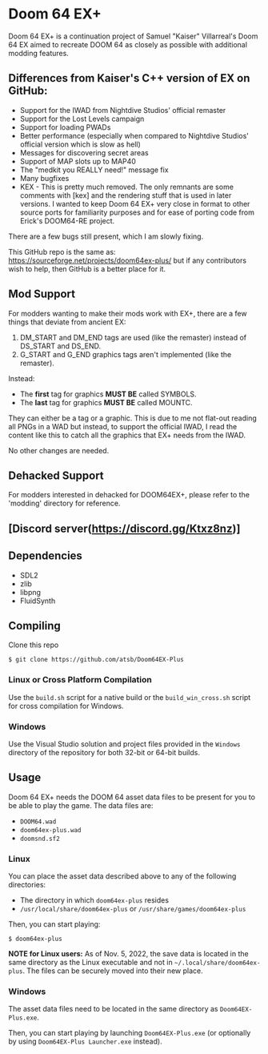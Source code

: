 # Doom 64 EX+

Doom 64 EX+ is a continuation project of Samuel "Kaiser" Villarreal's Doom 64 EX aimed to recreate DOOM 64 as closely as possible with additional modding features.

## Differences from Kaiser's C++ version of EX on GitHub:

* Support for the IWAD from Nightdive Studios' official remaster
* Support for the Lost Levels campaign
* Support for loading PWADs
* Better performance (especially when compared to Nightdive Studios' official version which is slow as hell)
* Messages for discovering secret areas
* Support of MAP slots up to MAP40
* The "medkit you REALLY need!" message fix
* Many bugfixes
* KEX - This is pretty much removed.  The only remnants are some comments with [kex] and the rendering stuff that is used in later versions. I wanted to keep Doom 64 EX+ very close in format to other source ports for familiarity purposes and for ease of porting code from Erick's DOOM64-RE project.

There are a few bugs still present, which I am slowly fixing.

This GitHub repo is the same as: https://sourceforge.net/projects/doom64ex-plus/ but if any contributors wish to help, then GitHub is a better place for it.

## Mod Support

For modders wanting to make their mods work with EX+, there are a few things that deviate from ancient EX:

1. DM_START and DM_END tags are used (like the remaster) instead of DS_START and DS_END.
2. G_START and G_END graphics tags aren't implemented (like the remaster).

Instead:

* The **first** tag for graphics **MUST BE** called SYMBOLS.
* The **last** tag for graphics **MUST BE** called MOUNTC.

They can either be a tag or a graphic.  This is due to me not flat-out reading all PNGs in a WAD but instead, to support the official IWAD, I read the content like this to catch all the graphics that EX+ needs from the IWAD.

No other changes are needed.

## Dehacked Support

For modders interested in dehacked for DOOM64EX+, please refer to the 'modding' directory for reference.

## [Discord server(https://discord.gg/Ktxz8nz)]

## Dependencies

* SDL2
* zlib
* libpng
* FluidSynth

## Compiling

Clone this repo

    $ git clone https://github.com/atsb/Doom64EX-Plus

### Linux or Cross Platform Compilation

Use the `build.sh` script for a native build or the `build_win_cross.sh` script for cross compilation for Windows.

### Windows

Use the Visual Studio solution and project files provided in the `Windows` directory of the repository for both 32-bit or 64-bit builds.

## Usage

Doom 64 EX+ needs the DOOM 64 asset data files to be present for you to be able to play the game. The data files are:

* `DOOM64.wad`
* `doom64ex-plus.wad`
* `doomsnd.sf2`

### Linux 

You can place the asset data described above to any of the following directories:

* The directory in which `doom64ex-plus` resides
* `/usr/local/share/doom64ex-plus` or `/usr/share/games/doom64ex-plus`

Then, you can start playing:

    $ doom64ex-plus

**NOTE for Linux users:** As of Nov. 5, 2022, the save data is located in the same directory as the Linux executable and not in `~/.local/share/doom64ex-plus`. The files can be securely moved into their new place.

### Windows

The asset data files need to be located in the same directory as `Doom64EX-Plus.exe`.

Then, you can start playing by launching `Doom64EX-Plus.exe` (or optionally by using `Doom64EX-Plus Launcher.exe` instead).
